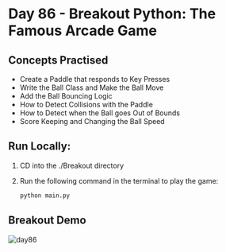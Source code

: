 # Day 86 - Breakout Python: The Famous Arcade Game

## Concepts Practised
- Create a Paddle that responds to Key Presses
- Write the Ball Class and Make the Ball Move
- Add the Ball Bouncing Logic
- How to Detect Collisions with the Paddle
- How to Detect when the Ball goes Out of Bounds
- Score Keeping and Changing the Ball Speed

## Run Locally:

1. CD into the ./Breakout directory

2. Run the following command in the terminal to play the game:

    ```bash
    python main.py
    ```

## Breakout Demo
![day86](https://user-images.githubusercontent.com/98851253/170151872-83a5efd9-aef4-4970-be00-8fe1eb89685e.gif)

